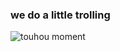 ### we do a little trolling

![touhou moment](https://github.com/freedmaaan/freedmaaan/assets/77329253/c82b8a69-0649-4009-b922-bc18519f43c6)

